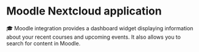 # Moodle Nextcloud application

🎓 Moodle integration provides a dashboard widget displaying information about your recent courses and upcoming events.
It also allows you to search for content in Moodle.
